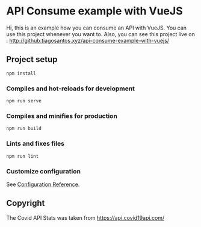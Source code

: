 # API Consume example with VueJS

Hi, this is an example how you can consume an API with VueJS. 
You can use this project whenever you want to.
Also, you can see this project live on : http://github.tiagosantos.xyz/api-consume-example-with-vuejs/

## Project setup
```
npm install
```

### Compiles and hot-reloads for development
```
npm run serve
```

### Compiles and minifies for production
```
npm run build
```

### Lints and fixes files
```
npm run lint
```

### Customize configuration
See [Configuration Reference](https://cli.vuejs.org/config/).

## Copyright
The Covid API Stats was taken from https://api.covid19api.com/
